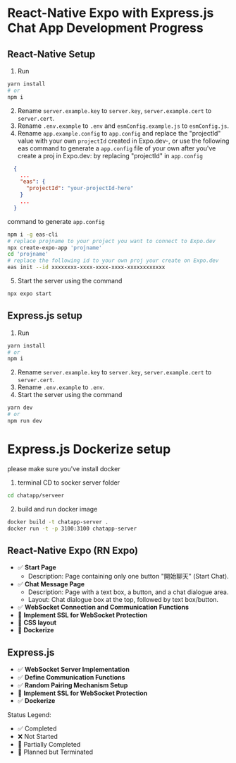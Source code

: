 # React-Native Expo with Express.js Chat App Development Progress

## React-Native Setup
1. Run
```bash
yarn install
# or
npm i
```
2. Rename `server.example.key` to `server.key`, `server.example.cert` to `server.cert`.
3. Rename `.env.example` to `.env` and `esmConfig.example.js` to `esmConfig.js`.
4. Rename `app.example.config` to `app.config` and replace the "projectId" value with your own `projectId` created in Expo.dev-, or use the following eas command to generate a `app.config` file of your own after you've create a proj in Expo.dev:
by replacing "projectId" in `app.config`
```json
  {
    ...
    "eas": {
      "projectId": "your-projectId-here"
    }
    ...
  }
```

command to generate `app.config`
```bash
npm i -g eas-cli
# replace projname to your project you want to connect to Expo.dev
npx create-expo-app 'projname'
cd 'projname'
# replace the following id to your own proj your create on Expo.dev
eas init --id xxxxxxxx-xxxx-xxxx-xxxx-xxxxxxxxxxxx
```
5. Start the server using the command
```bash
npx expo start
```

## Express.js setup
1. Run
```bash
yarn install
# or
npm i
```
2. Rename `server.example.key` to `server.key`, `server.example.cert` to `server.cert`.
3. Rename `.env.example` to `.env`.
4. Start the server using the command
```bash
yarn dev
# or 
npm run dev
```

# Express.js Dockerize setup
please make sure you've install docker

1. terminal CD to socker server folder
```bash
cd chatapp/serveer
```
2. build and run docker image
```bash
docker build -t chatapp-server .
docker run -t -p 3100:3100 chatapp-server
```

## React-Native Expo (RN Expo)
- ✅ **Start Page**
  - Description: Page containing only one button "開始聊天" (Start Chat).
- ✅ **Chat Message Page**
  - Description: Page with a text box, a button, and a chat dialogue area.
  - Layout: Chat dialogue box at the top, followed by text box/button.
- ✅ **WebSocket Connection and Communication Functions**
- 🚫 **Implement SSL for WebSocket Protection**
- 🔘 **CSS layout**
- 🚫 **Dockerize**

## Express.js
- ✅ **WebSocket Server Implementation**
- ✅ **Define Communication Functions**
- ✅ **Random Pairing Mechanism Setup**
- 🔘 **Implement SSL for WebSocket Protection**
- ✅ **Dockerize**

Status Legend:
- ✅ Completed
- ❌ Not Started
- 🔘 Partially Completed
- 🚫 Planned but Terminated
